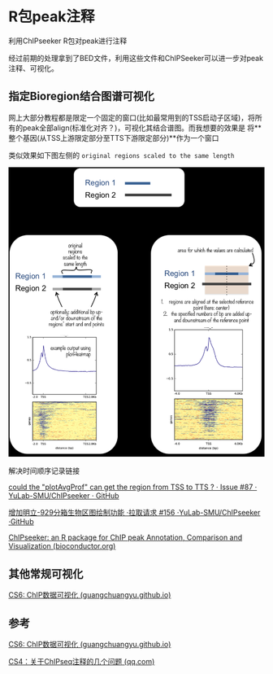 # R包peak注释

利用ChIPseeker R包对peak进行注释

经过前期的处理拿到了BED文件，利用这些文件和ChIPSeeker可以进一步对peak注释、可视化。

## 指定Bioregion结合图谱可视化

网上大部分教程都是限定一个固定的窗口(比如最常用到的TSS启动子区域)，将所有的peak全部align(标准化对齐？)，可视化其结合谱图。而我想要的效果是 将**整个基因(从TSS上游限定部分至TTS下游限定部分)**作为一个窗口

类似效果如下图左侧的 `original regions scaled to the same length`

![1696779257160](image/index/1696779257160.png "deeptools示例")

解决时间顺序记录链接

[could the &#34;plotAvgProf&#34; can get the region from TSS to TTS ? · Issue #87 · YuLab-SMU/ChIPseeker · GitHub](https://github.com/YuLab-SMU/ChIPseeker/issues/87)

[增加明立-929分箱生物区图绘制功能 ·拉取请求 #156 ·YuLab-SMU/ChIPseeker ·GitHub](https://github.com/YuLab-SMU/ChIPseeker/pull/156)

[ChIPseeker: an R package for ChIP peak Annotation, Comparison and Visualization (bioconductor.org)](https://bioconductor.org/packages/devel/bioc/vignettes/ChIPseeker/inst/doc/ChIPseeker.html#profile-of-chip-peaks-binding-to-tts-regions)

## 其他常规可视化

[CS6: ChIP数据可视化 (guangchuangyu.github.io)](https://guangchuangyu.github.io/2017/10/chipseeker-visualization/)

## 参考

[CS6: ChIP数据可视化 (guangchuangyu.github.io)](https://guangchuangyu.github.io/2017/10/chipseeker-visualization/)

[CS4：关于ChIPseq注释的几个问题 (qq.com)](https://mp.weixin.qq.com/s?__biz=MzI5NjUyNzkxMg==&mid=2247484084&idx=1&sn=b3fb1b88a9f73e26278688dfbce60679&chksm=ec43b3f3db343ae5ea5a657b22bd0ed427c928f75c45484badaf6a6714777d8239cb0b1997b5#rd)

